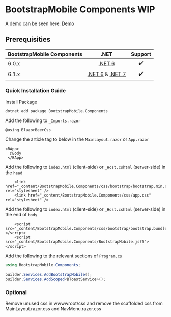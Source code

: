 # BootstrapMobile Components WIP

A demo can be seen here: [Demo](https://brave-pebble-064b1ad03.3.azurestaticapps.net)

## Prerequisities
| BootstrapMobile Components| .NET | Support |
| :--- | :---: | :---: |
| 6.0.x | [.NET 6](https://dotnet.microsoft.com/download/dotnet/6.0) | :heavy_check_mark: |
| 6.1.x | [.NET 6](https://dotnet.microsoft.com/download/dotnet/6.0) & [.NET 7](https://dotnet.microsoft.com/en-us/download/dotnet/7.0) | :heavy_check_mark: |

### Quick Installation Guide
Install Package
```
dotnet add package BootstrapMobile.Components
```
Add the following to `_Imports.razor`
```razor
@using BlazorBeerCss
```
Change the article tag to below in the `MainLayout.razor` or `App.razor`
```razor
<BApp>
  @Body
 </BApp>
```
Add the following to `index.html` (client-side) or `_Host.cshtml` (server-side) in the `head`
```razor
    <link href="_content/BootstrapMobile.Components/css/bootstrap/bootstrap.min.css" rel="stylesheet" />
    <link href="_content/BootstrapMobile.Components/css/app.css" rel="stylesheet" />
```

Add the following to `index.html` (client-side) or `_Host.cshtml` (server-side) in the end of `body`
```razor
    <script src="_content/BootstrapMobile.Components/css/bootstrap/bootstrap.bundle.min.js"></script>
    <script src="_content/BootstrapMobile.Components/BootstrapMobile.js?5"></script>
```
Add the following to the relevant sections of `Program.cs`
```c#
using BootstrapMobile.Components;
```
```c#
builder.Services.AddBootstrapMobile();
builder.Services.AddScoped<BToastService>();
```
### Optional
Remove unused css in wwwwroot/css and remove the scaffolded css from MainLayout.razor.css and NavMenu.razor.css 